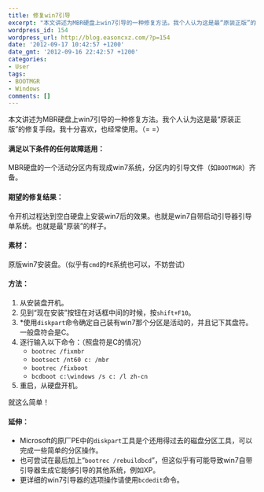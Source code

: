 ```yaml
---
title: 修复win7引导
excerpt: "本文讲述为MBR硬盘上win7引导的一种修复方法。我个人认为这是最“原装正版”的修复手段。我十分喜欢，也经常使用。（= =）\r\n<h4>满足以下条件的任何故障适用：</h4>\r\nMBR硬盘的一个活动分区内有现成win7系统，分区内的引导文件（如<code>BOOTMGR</code>）齐备。\r\n<h4>期望的修复结果：</h4>\r\n令开机过程达到空白硬盘上安装win7后的效果。也就是win7自带启动引导器引导单系统。也就是最“原装”的样子。"
wordpress_id: 154
wordpress_url: http://blog.easoncxz.com/?p=154
date: '2012-09-17 10:42:57 +1200'
date_gmt: '2012-09-16 22:42:57 +1200'
categories:
- User
tags:
- BOOTMGR
- Windows
comments: []
---
```

<p>本文讲述为MBR硬盘上win7引导的一种修复方法。我个人认为这是最“原装正版”的修复手段。我十分喜欢，也经常使用。（= =）</p>
<h4>满足以下条件的任何故障适用：</h4>
<p>MBR硬盘的一个活动分区内有现成win7系统，分区内的引导文件（如<code>BOOTMGR</code>）齐备。</p>
<h4>期望的修复结果：</h4>
<p>令开机过程达到空白硬盘上安装win7后的效果。也就是win7自带启动引导器引导单系统。也就是最“原装”的样子。<a id="more"></a><a id="more-154"></a></p>
<h4>素材：</h4>
<p>原版win7安装盘。（似乎有<code>cmd</code>的<code>PE</code>系统也可以，不妨尝试）</p>
<h4>方法：</h4>
<ol>
<li>从安装盘开机。</li>
<li>见到“现在安装”按钮在对话框中间的时候，按<code>shift+F10</code>。</li>
<li>*使用<code>diskpart</code>命令确定自己装有win7那个分区是活动的，并且记下其盘符。一般盘符会是C。</li>
<li>逐行输入以下命令：（照盘符是C的情况）
<ul>
<li><code>bootrec /fixmbr</code></li>
<li><code>bootsect /nt60 c: /mbr</code></li>
<li><code>bootrec /fixboot</code></li>
<li><code>bcdboot c:\windows /s c: /l zh-cn</code></li>
</ul>
</li>
<li>重启，从硬盘开机。</li>
</ol>
<p>就这么简单！</p>
<h4>延伸：</h4>
<ul>
<li>Microsoft的原厂PE中的<code>diskpart</code>工具是个还用得过去的磁盘分区工具，可以完成一些简单的分区操作。</li>
<li>也可尝试在最后加上“<code>bootrec /rebuildbcd</code>”，但这似乎有可能导致win7自带引导器生成它能够引导的其他系统，例如XP。</li>
<li>更详细的win7引导器的选项操作请使用<code>bcdedit</code>命令。</li>
</ul>
